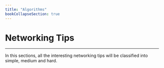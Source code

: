 ```yaml
---
title: "Algorithms"
bookCollapseSection: true
---
```


# Networking Tips
---
In this sections, all the interesting networking tips will be classified into simple, medium and hard. 

